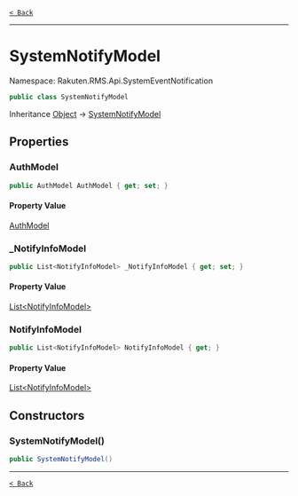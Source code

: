 [`< Back`](./)

---

# SystemNotifyModel

Namespace: Rakuten.RMS.Api.SystemEventNotification

```csharp
public class SystemNotifyModel
```

Inheritance [Object](https://docs.microsoft.com/en-us/dotnet/api/system.object) → [SystemNotifyModel](./rakuten.rms.api.systemeventnotification.systemnotifymodel)

## Properties

### **AuthModel**

```csharp
public AuthModel AuthModel { get; set; }
```

#### Property Value

[AuthModel](./rakuten.rms.api.systemeventnotification.authmodel)<br>

### **_NotifyInfoModel**

```csharp
public List<NotifyInfoModel> _NotifyInfoModel { get; set; }
```

#### Property Value

[List&lt;NotifyInfoModel&gt;](https://docs.microsoft.com/en-us/dotnet/api/system.collections.generic.list-1)<br>

### **NotifyInfoModel**

```csharp
public List<NotifyInfoModel> NotifyInfoModel { get; }
```

#### Property Value

[List&lt;NotifyInfoModel&gt;](https://docs.microsoft.com/en-us/dotnet/api/system.collections.generic.list-1)<br>

## Constructors

### **SystemNotifyModel()**

```csharp
public SystemNotifyModel()
```

---

[`< Back`](./)

